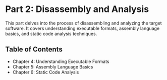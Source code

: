 # Part 2: Disassembly and Analysis

This part delves into the process of disassembling and analyzing the target software. It covers understanding executable formats, assembly language basics, and static code analysis techniques.

## Table of Contents

- Chapter 4: Understanding Executable Formats
- Chapter 5: Assembly Language Basics
- Chapter 6: Static Code Analysis